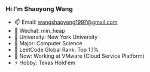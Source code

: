 <!--
**LittleHeap/LittleHeap** is a ✨ _special_ ✨ repository because its `README.md` (this file) appears on your GitHub profile.

Here are some ideas to get you started:

- 🔭 I’m currently working on ...
- 🌱 I’m currently learning ...
- 👯 I’m looking to collaborate on ...
- 🤔 I’m looking for help with ...
- 💬 Ask me about ...
- 📫 How to reach me: ...
- 😄 Pronouns: ...
- ⚡ Fun fact: ...
-->

### Hi I'm Shaoyong Wang

- 📫 Email: wangshaoyong1997@gmail.com
- 💬 Wechat: min_heap
- 🔭 University: New York University
- 🌱 Major: Computer Science
- 👯 LeetCode Global Rank: Top 1.1%
- 🤔 Now: Working at VMware (Cloud Service Platform)
- ⚡ Hobby: Texas Hold'em
